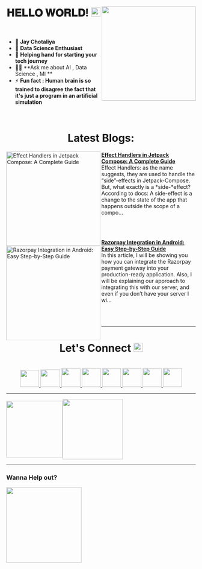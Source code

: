 <!-- intro hello world -->
<h1 align="center">
𝐇𝐄𝐋𝐋𝐎 𝐖𝐎𝐑𝐋𝐃! <img src="GIF/Earth.gif" width="24px">
<img src= "GIF/android_by_deiby_ybied_d3jaevn.gif" height="250px" align="right">
</h1>
<br>


- 💚 **Jay Chotaliya**
- 🔮 **Data Science Enthusiast**
- 🤝 **Helping hand for starting your tech journey**
- 👨‍💻 **Ask me about AI , Data Science , Ml **
- ⚡ **Fun fact : Human brain is so trained to disagree the fact that it's just a program in an artificial simulation**
<br>



<h1 align="center">
Latest Blogs:
</h1>
<!-- HASHNODE_BLOG:START -->
<p align="left">
<a href="https://sagar0-0.hashnode.dev/effect-handlers-in-jetpack-compose-a-complete-guide" title="Effect Handlers in Jetpack Compose: A Complete Guide"><img src="https://cdn.hashnode.com/res/hashnode/image/upload/v1702554640204/b9f9aa42-8906-458b-ae85-7d74f9f4c332.png" alt="Effect Handlers in Jetpack Compose: A Complete Guide" width="250px" align="left" /></a>
<a href="https://sagar0-0.hashnode.dev/effect-handlers-in-jetpack-compose-a-complete-guide" title="Effect Handlers in Jetpack Compose: A Complete Guide"><strong>Effect Handlers in Jetpack Compose: A Complete Guide</strong></a>
<br/> Effect Handlers: as the name suggests, they are used to handle the “side”-effects in Jetpack-Compose. But, what exactly is a *side-*effect?
According to docs: A side-effect is a change to the state of the app that happens outside the scope of a compo... </p> <br/> <br/>
<p align="left">
<a href="https://sagar0-0.hashnode.dev/razorpay-integration-in-android-easy-step-by-step-guide" title="Razorpay Integration in Android: Easy Step-by-Step Guide"><img src="https://cdn.hashnode.com/res/hashnode/image/upload/v1700205747377/3803338e-621b-46b7-bf41-b97997d75eb4.png" alt="Razorpay Integration in Android: Easy Step-by-Step Guide" width="250px" align="left" /></a>
<a href="https://sagar0-0.hashnode.dev/razorpay-integration-in-android-easy-step-by-step-guide" title="Razorpay Integration in Android: Easy Step-by-Step Guide"><strong>Razorpay Integration in Android: Easy Step-by-Step Guide</strong></a>
<br/> In this article, I will be showing you how you can integrate the Razorpay payment gateway into your production-ready application. Also, I will be explaining our approach to integrating this with our server, and even if you don’t have your server I wi... </p> <br/> <br/>
<!-- HASHNODE_BLOG:END -->
  
  
<hr>


<!-- connect section -->
<h1 align="center">
Let's Connect <img src="GIF/Handshake.gif" width="24px">
</h1>
<div align="center">
<p align="center">
  <br>
  <a href="https://www.youtube.com/channel/UCbXjqGX2O0UW12AIboO2Psw" target="_blank">
    <code><img  height="45" width="50" src="https://brandslogos.com/wp-content/uploads/images/large/youtube-icon-logo.png"></code>
  </a>
  <a href="mailto:sagar.0dev@gmail.com" target="_blank">
    <code><img height="46" width="52" src="https://logos-world.net/wp-content/uploads/2020/11/Gmail-Logo.png"></code>
  </a>
  <a href="https://twitter.com/sagar0_o" target="_blank">
    <code><img height="50" width="50" src="https://www.freepnglogos.com/uploads/twitter-logo-png/twitter-logo-vector-png-clipart-1.png"></code>
  </a>
  <a href="https://www.linkedin.com/in/sagar0-0malhotra/" target="_blank">
    <code><img height="50" width="50" src="https://cdn-icons-png.flaticon.com/512/174/174857.png"></code>
  </a>
  <a href="https://sagar0-0.medium.com/" target="_blank">
    <code><img height="50" width="50" src="https://cdn1.iconfinder.com/data/icons/social-media-circle-7/512/Circled_Medium_svg5-512.png"></code>
  </a>
  <a href="https://www.instagram.com/_sagar_malhotra_/" target="_blank">
    <code><img height="50" width="50" src="http://assets.stickpng.com/images/580b57fcd9996e24bc43c521.png"></code>
  </a>
  <a href="https://sagar0-0.hashnode.dev/" target="_blank">
    <code><img height="50" width="50" src="https://cdn.hashnode.com/res/hashnode/image/upload/v1611902473383/CDyAuTy75.png?auto=compress"></code>
  </a>
  <a href="https://discordapp.com/users/sagar0_0#2945" target="_blank">
    <code><img height="50" width="50" src="https://www.freepnglogos.com/uploads/discord-logo-png/discord-logo-logodownload-download-logotipos-1.png"></code>
  </a>
</p>
</div>


<hr>


<img align="center" height="150px" src="https://github-readme-streak-stats.herokuapp.com/?user=Sagar0-0&theme=dark&hide_border=true"><img align="center" height="160px" src="https://github-readme-stats.vercel.app/api?username=Sagar0-0&show_icons=true&hide_border=true&title_color=94b4a4&amp&icon_color=FFFFFF&amp&text_color=FFFFFF&amp&bg_color=000000&count_private=true&include_all_commits=true">


<hr>


### Wanna Help out?
<a href="https://www.buymeacoffee.com/0sagar0">
  <img src="https://user-images.githubusercontent.com/85388413/197355117-e4a5f6e7-44ee-4303-adb8-3ef39cd18246.jpg" width=200px>
</a>
